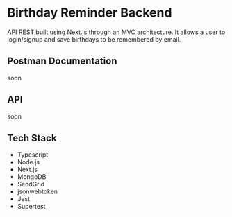 # Birthday Reminder Backend

API REST built using Next.js through an MVC architecture. It allows a user to
login/signup and save birthdays to be remembered by email.

## Postman Documentation

soon

## API

soon

## Tech Stack

-   Typescript
-   Node.js
-   Next.js
-   MongoDB
-   SendGrid
-   jsonwebtoken
-   Jest
-   Supertest
